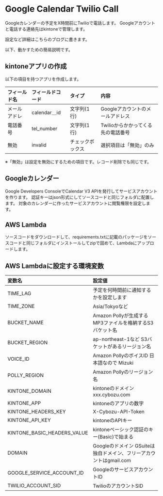# Google Calendar Twilio Call

Googleカレンダーの予定をX時間前にTwilioで電話します。
Googleアカウントと電話する連絡先はkintoneで管理します。

設定など詳細はこちらのブログに書きます。

以下、動かすための簡易説明です。


## kintoneアプリの作成

以下の項目を持つアプリを作成します。

フィールド名|フィールドコード|タイプ|内容
:--|:--|:--|:--
メールアドレ|calendar＿id|文字列(1行)|Googleアカウントのメールアドレス
電話番号|tel_number|文字列(1行)|Twilioからかかってくる先の電話番号
無効|invalid|チェックボックス|選択項目は「無効」のみ

※「無効」は設定を無効にするための項目です。レコード削除でも同じです。


## Googleカレンダー

Google Developers ConsoleでCalendar V3 APIを発行してサービスアカウントを作ります。
認証キーはjson形式にしてソースコードと同じフォルダに配置します。
対象のカレンダーに作ったサービスアカウントに閲覧権限を設定します。


## AWS Lambda

ソースコードをダウンロードして、requirements.txtに記載のパッケージをソースコードと同じフォルダにインストールしてzipで固めて、Lambdaにアップロードします。


## AWS Lambdaに設定する環境変数

変数名|設定値
:--|:--
TIME_LAG|予定を何時間前に通知するかを設定します
TIME_ZONE|Asia/Tokyoなど
BUCKET_NAME|Amazon Pollyが生成するMP3ファイルを格納するS3バケット名
BUCKET_REGION|ap-northeast-1など S3バケットがあるリージョン名
VOICE_ID|Amazon PollyのボイスID 日本語なので Mizuki
POLLY_REGION|Amazon Pollyのリージョン名
KINTONE_DOMAIN|kintoneのドメイン xxx.cybozu.com
KINTONE_APP|kintoneのアプリの数字
KINTONE_HEADERS_KEY|X-Cybozu-API-Token
KINTONE_API_KEY|kintoneのAPIキー
KINTONE_BASIC_HEADERS_VALUE|kintoneベーシック認証のキー(Basic)で始まる
DOMAIN|Googleのドメイン GSuiteは独自ドメイン、フリーアカウントはgmail.com
GOOGLE_SERVICE_ACCOUNT_ID|GoogleのサービスアカウントID
TWILIO_ACCOUNT_SID|TwilioのアカウントSID
